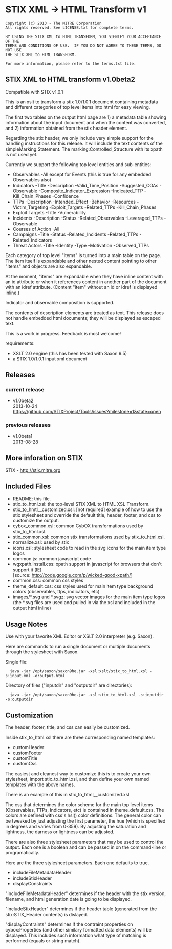 # STIX XML -> HTML Transform v1

~~~
Copyright (c) 2013 - The MITRE Corporation
All rights reserved. See LICENSE.txt for complete terms.
~~~

~~~
BY USING THE STIX XML to HTML TRANSFORM, YOU SIGNIFY YOUR ACCEPTANCE OF THE 
TERMS AND CONDITIONS OF USE.  IF YOU DO NOT AGREE TO THESE TERMS, DO NOT USE 
THE STIX XML to HTML TRANSFORM.

For more information, please refer to the terms.txt file.
~~~

## STIX XML to HTML transform v1.0beta2
Compatible with STIX v1.0.1

This is an xslt to transform a stix 1.0/1.0.1 document containing metadata and
different categories of top level items into html for easy viewing.

The first two tables on the output html page are 1) a metadata table
showing information about the input document and when the content was
converted, and 2) information obtained from the stix header element.

Regarding the stix header, we only include very simple support for
the handling instructions for this release.  It will include the text contents
of the simpleMarking:Statement.  The marking:Controlled_Structure with its
xpath is not used yet. 

Currently we support the following top level entities and sub-entities:
- Observables
  -All except for Events (this is true for any embedded Observables also)
- Indicators
  -Title
  -Description
  -Valid_Time_Position
  -Suggested_COAs
  -Observable
  -Composite_Indicator_Expression
  -Indicated_TTP
  -Kill_Chain_Phases
  -Confidence
- TTPs
  -Description
  -Intended_Effect
  -Behavior
  -Resources
  -Victim_Targeting
  -Exploit_Targets
  -Related_TTPs
  -Kill_Chain_Phases
- Exploit Targets
  -Title
  -Vulnerability
- Incidents
  -Description
  -Status
  -Related_Observables
  -Leveraged_TTPs
  -Observable
- Courses of Action
  -All
- Campaigns
  -Title
  -Status
  -Related_Incidents
  -Related_TTPs
  -Related_Indicators
- Threat Actors
  -Title
  -Identity
  -Type
  -Motivation
  -Observed_TTPs

Each category of top level "items" is turned into a main table on the page.
The item itself is expandable and other nested content pointing to other
"items" and objects are also expandable.

At the moment, "items" are expandable when they have inline content with an
id attribute or when it references content in another part of the document with
an idref attribute.  (Content "item" without an id or idref is displayed
inline.)

Indicator and observable composition is supported.

The contents of description elements are treated as text.  This release does
not handle embedded html documents; they will be displayed as escaped text.

This is a work in progress.  Feedback is most welcome!

requirements:
 - XSLT 2.0 engine (this has been tested with Saxon 9.5)
 - a STIX 1.0/1.0.1 input xml document

## Releases
### current release
 * v1.0beta2  
   2013-10-24  
   https://github.com/STIXProject/Tools/issues?milestone=1&state=open

### previous releases
 * v1.0beta1  
   2013-08-28


## More inforation on STIX

STIX - http://stix.mitre.org

## Included Files

 * README: this file.
 * stix_to_html.xsl: the top-level STIX XML to HTML XSL Transform.
 * stix_to_hmtl__customized.xsl: [not required] example of how to use the stix
   stylesheet and override the default title, header, footer, and css to
   customize the output.
 * cybox_common.xsl: common CybOX transformations used by stix_to_html.xsl.
 * stix_common.xsl: common stix transformations used by stix_to_html.xsl.
 * normalize.xsl: used by stix
 * icons.xsl: stylesheet code to read in the svg icons for the main item type logos
 * common.js: common javascript code
 * wgxpath.install.css: xpath support in javascript for browsers that don't
   support it (IE)  
   [source: http://code.google.com/p/wicked-good-xpath/]
 * common.css: common css styles
 * theme_default.css: css styles used for main item type background colors
   (observables, ttps, indicators, etc)
 * images/*.svg and *.svgz: svg vector images for the main item type logos
   (the *.svg files are used and pulled in via the xsl and included in the
   output html inline)

## Usage Notes

Use with your favorite XML Editor or XSLT 2.0 interpreter (e.g. Saxon).

Here are commands to run a single document or multiple documents through the
stylesheet with Saxon. 

Single file:

~~~
  java -jar /opt/saxon/saxon9he.jar -xsl:xslt/stix_to_html.xsl -s:input.xml -o:output.html
~~~

Directory of files ("inputdir" and "outputdir" are directories):

~~~
  java -jar /opt/saxon/saxon9he.jar -xsl:stix_to_html.xsl -s:inputdir -o:outputdir
~~~


## Customization

The header, footer, title, and css can easily be customized.

Inside stix_to_html.xsl there are three corresponding named templates:
 * customHeader
 * customFooter
 * customTitle
 * customCss
 
The easiest and cleanest way to customize this is to create your own
stylesheet, import stix_to_html.xsl, and then define your own named templates
with the above names.

There is an example of this in stix_to_html__customized.xsl

The css that determines the color scheme for the main top level items
(Observables, TTPs, Indicators, etc) is contained in theme_default.css.  The
colors are defined with css's hsl() color definitions.  The general color can
be tweaked by just adjusting the first parameter, the hue (which is specified
in degrees and varies from 0-359).  By adjusting the saturation and lightness,
the darness or lightness can be adjusted.

There are also three stylesheet parameters that may be used to control the
output.  Each one is a boolean and can be passed in on the command-line or
programatically.

Here are the three stylesheet parameters.  Each one defaults to true.

 * includeFileMetadataHeader
 * includeStixHeader
 * displayConstraints

"includeFileMetadataHeader" determines if the header with the stix version,
filename, and html generation date is going to be displayed.

"includeStixHeader" determines if the header table (generated from the
stix:STIX_Header contents) is dislayed.

"displayContraints" determines if the contraint properties on cybox:Properties
(and other similary formatted data elements) will be displayed.  This includes
such information what type of matching is performed (equals or string match).

